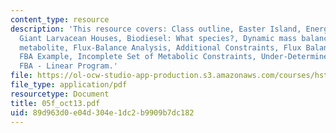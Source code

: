 ```yaml
---
content_type: resource
description: 'This resource covers: Class outline, Easter Island, Energy & CO2  Sequestration,
  Giant Larvacean Houses, Biodiesel: What species?, Dynamic mass balances on each
  metabolite, Flux-Balance Analysis, Additional Constraints, Flux Balance Example,
  FBA Example, Incomplete Set of Metabolic Constraints, Under-Determined System, and
  FBA - Linear Program.'
file: https://ol-ocw-studio-app-production.s3.amazonaws.com/courses/hst-510-genomics-computing-economics-and-society-fall-2005/89d963d0e04d304e1dc2b9909b7dc182_05f_oct13.pdf
file_type: application/pdf
resourcetype: Document
title: 05f_oct13.pdf
uid: 89d963d0-e04d-304e-1dc2-b9909b7dc182
---
```

